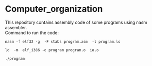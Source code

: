 # Computer_organization
This repository contains assembly code of some programs using nasm assembler. <br/>
Command to run the code:<br/>
```console
nasm -f elf32 -g  -F stabs program.asm  -l program.ls
```
```console
ld  -m  elf_i386 -o program program.o  io.o
```
```console
./program
```
 
 
